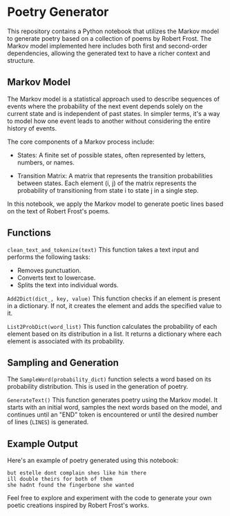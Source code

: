 # Poetry Generator

This repository contains a Python notebook that utilizes the Markov model to generate poetry based on a collection of poems by Robert Frost. The Markov model implemented here includes both first and second-order dependencies, allowing the generated text to have a richer context and structure.

## Markov Model

The Markov model is a statistical approach used to describe sequences of events where the probability of the next event depends solely on the current state and is independent of past states. In simpler terms, it's a way to model how one event leads to another without considering the entire history of events.

The core components of a Markov process include:

* States: A finite set of possible states, often represented by letters, numbers, or names.

* Transition Matrix: A matrix that represents the transition probabilities between states. Each element (i, j) of the matrix represents the probability of transitioning from state i to state j in a single step.

In this notebook, we apply the Markov model to generate poetic lines based on the text of Robert Frost's poems.

## Functions

`clean_text_and_tokenize(text)`
This function takes a text input and performs the following tasks:

* Removes punctuation.
* Converts text to lowercase.
* Splits the text into individual words.

`Add2Dict(dict_, key, value)`
This function checks if an element is present in a dictionary. If not, it creates the element and adds the specified value to it.

`List2ProbDict(word_list)`
This function calculates the probability of each element based on its distribution in a list. It returns a dictionary where each element is associated with its probability.

## Sampling and Generation
The `SampleWord(probability_dict)` function selects a word based on its probability distribution. This is used in the generation of poetry.

`GenerateText()`
This function generates poetry using the Markov model. It starts with an initial word, samples the next words based on the model, and continues until an "END" token is encountered or until the desired number of lines (`LINES`) is generated.

## Example Output
Here's an example of poetry generated using this notebook:

```
but estelle dont complain shes like him there
ill double theirs for both of them
she hadnt found the fingerbone she wanted
```

Feel free to explore and experiment with the code to generate your own poetic creations inspired by Robert Frost's works.
